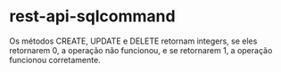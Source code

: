 # rest-api-sqlcommand
Os métodos CREATE, UPDATE e DELETE retornam integers, se eles retornarem 0, a operação não funcionou, e se retornarem 1, a operação funcionou corretamente.
